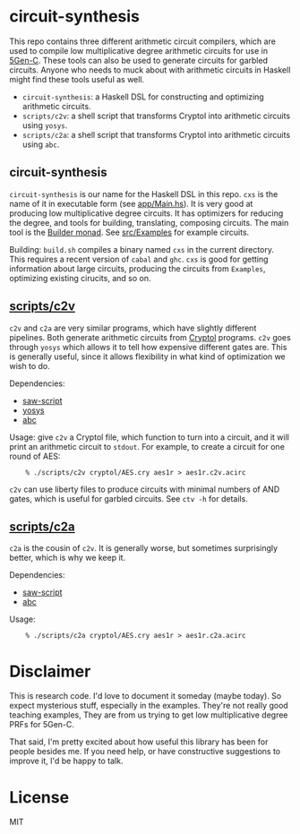 circuit-synthesis
=================
This repo contains three different arithmetic circuit compilers, which are used to compile low
multiplicative degree arithmetic circuits for use in [5Gen-C](https://eprint.iacr.org/2017/826). 
These tools can also be used to generate circuits for garbled circuits.
Anyone who needs to muck about with arithmetic circuits in Haskell might find these tools useful as
well.

* `circuit-synthesis`: a Haskell DSL for constructing and optimizing arithmetic circuits.
* `scripts/c2v`: a shell script that transforms Cryptol into arithmetic circuits using `yosys`.
* `scripts/c2a`: a shell script that transforms Cryptol into arithmetic circuits using `abc`.

circuit-synthesis
-----------------

`circuit-synthesis` is our name for the Haskell DSL in this repo. 
`cxs` is the name of it in executable form (see [app/Main.hs](app/Main.hs)).
It is very good at producing low multiplicative degree circuits.
It has optimizers for reducing the degree, and tools for building, translating, composing circuits.
The main tool is the [Builder monad](src/Circuit/Builder.hs).
See [src/Examples](src/Examples) for example circuits.

Building: `build.sh` compiles a binary named `cxs` in the current directory. 
This requires a recent version of `cabal` and `ghc`.
`cxs` is good for getting information about large circuits, producing the circuits from `Examples`,
optimizing existing cirucits, and so on.

[scripts/c2v](scripts/c2v)
---------------------------------------
`c2v` and `c2a` are very similar programs, which have slightly different pipelines.
Both generate arithmetic circuits from [Cryptol](https://cryptol.net/) programs.
`c2v` goes through `yosys` which allows it to tell how expensive different gates are.
This is generally useful, since it allows flexibility in what kind of optimization we wish to do.

Dependencies:
* [saw-script](https://github.com/GaloisInc/saw-script)
* [yosys](http://www.clifford.at/yosys/)
* [abc](http://people.eecs.berkeley.edu/~alanmi/abc/)

Usage: give `c2v` a Cryptol file, which function to turn into a circuit, and it will print
an arithmetic circuit to `stdout`. For example, to create a circuit for one round of AES:
```
    % ./scripts/c2v cryptol/AES.cry aes1r > aes1r.c2v.acirc
```

`c2v` can use liberty files to produce circuits with minimal numbers of AND gates, which
is useful for garbled circuits.
See `ctv -h` for details.

[scripts/c2a](scripts/c2a)
---------------------------------------
`c2a` is the cousin of `c2v`. It is generally worse, but sometimes surprisingly better, which is why
we keep it.

Dependencies:
* [saw-script](https://github.com/GaloisInc/saw-script)
* [abc](http://people.eecs.berkeley.edu/~alanmi/abc/)

Usage:
```
    % ./scripts/c2a cryptol/AES.cry aes1r > aes1r.c2a.acirc
```

Disclaimer
==========
This is research code. I'd love to document it someday (maybe today). 
So expect mysterious stuff, especially in the examples. 
They're not really good teaching examples, 
They are from us trying to get low multiplicative degree PRFs for 5Gen-C.

That said, I'm pretty excited about how useful this library has been for people besides me.
If you need help, or have constructive suggestions to improve it, I'd be happy to talk. 

License
=======
MIT
